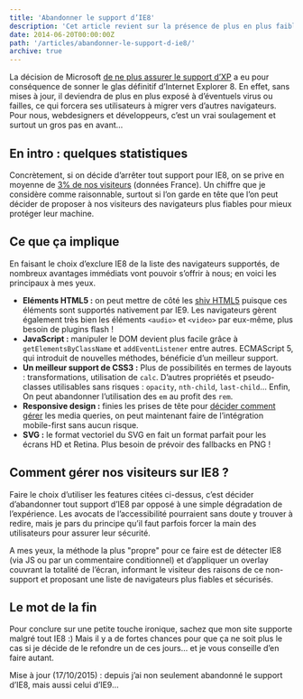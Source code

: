 ```yaml
---
title: 'Abandonner le support d’IE8'
description: 'Cet article revient sur la présence de plus en plus faible d’Internet Explorer 8 dans le paysage web ainsi que ses implications pour nous, webdesigners.'
date: 2014-06-20T00:00:00Z
path: '/articles/abandonner-le-support-d-ie8/'
archive: true
---
```


La décision de Microsoft [de ne plus assurer le support d’XP](http://windows.microsoft.com/fr-fr/windows/end-support-help) a eu pour conséquence de sonner le glas définitif d’Internet Explorer 8. En effet, sans mises à jour, il deviendra de plus en plus exposé à d’éventuels virus ou failles, ce qui forcera ses utilisateurs à migrer vers d’autres navigateurs. Pour nous, webdesigners et développeurs, c’est un vrai soulagement et surtout un gros pas en avant…

## En intro : quelques statistiques

Concrètement, si on décide d’arrêter tout support pour IE8, on se prive en moyenne de [3% de nos visiteurs](http://gs.statcounter.com/#desktop-browser_version_partially_combined-FR-monthly-201404-201406-bar) (données France). Un chiffre que je considère comme raisonnable, surtout si l’on garde en tête que l’on peut décider de proposer à nos visiteurs des navigateurs plus fiables pour mieux protéger leur machine.

## Ce que ça implique

En faisant le choix d’exclure IE8 de la liste des navigateurs supportés, de nombreux avantages immédiats vont pouvoir s’offrir à nous; en voici les principaux à mes yeux.

- **Eléments HTML5 :** on peut mettre de côté les [shiv HTML5](https://code.google.com/p/html5shiv/) puisque ces éléments sont supportés nativement par IE9. Les navigateurs gèrent également très bien les éléments `<audio>` et `<video>` par eux-même, plus besoin de plugins flash !
- **JavaScript :** manipuler le DOM devient plus facile grâce à `getElementsByClassName` et `addEventListener` entre autres. ECMAScript 5, qui introduit de nouvelles méthodes, bénéficie d’un meilleur support.
- **Un meilleur support de CSS3 :** Plus de possibilités en termes de layouts : transformations, utilisation de `calc`. D’autres propriétés et pseudo-classes utilisables sans risques : `opacity`, `nth-child`, `last-child`… Enfin, On peut abandonner l’utilisation des `em` au profit des `rem`.
- **Responsive design :** finies les prises de tête pour [décider comment gérer](/articles/les-anciens-navigateurs/) les media queries, on peut maintenant faire de l’intégration mobile-first sans aucun risque.
- **SVG :** le format vectoriel du SVG en fait un format parfait pour les écrans HD et Retina. Plus besoin de prévoir des fallbacks en PNG !

## Comment gérer nos visiteurs sur IE8 ?

Faire le choix d’utiliser les features citées ci-dessus, c’est décider d’abandonner tout support d’IE8 par opposé à une simple dégradation de l’expérience. Les avocats de l’accessibilité pourraient sans doute y trouver à redire, mais je pars du principe qu’il faut parfois forcer la main des utilisateurs pour assurer leur sécurité.

A mes yeux, la méthode la plus "propre" pour ce faire est de détecter IE8 (via JS ou par un commentaire conditionnel) et d’appliquer un overlay couvrant la totalité de l’écran, informant le visiteur des raisons de ce non-support et proposant une liste de navigateurs plus fiables et sécurisés.

## Le mot de la fin

Pour conclure sur une petite touche ironique, sachez que mon site supporte malgré tout IE8 :) Mais il y a de fortes chances pour que ça ne soit plus le cas si je décide de le refondre un de ces jours… et je vous conseille d’en faire autant.

<p class="info">Mise à jour (17/10/2015) : depuis j’ai non seulement abandonné le support d’IE8, mais aussi celui d’IE9…</p>
